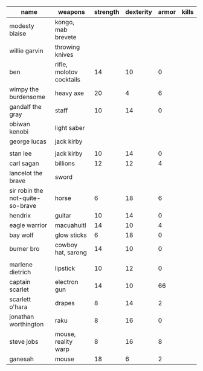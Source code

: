 | name                             | weapons                  | strength | dexterity | armor | kills |
|-------------------------------- |------------------------ |-------- |--------- |----- |----- |
| modesty blaise                   | kongo, mab brevete       |          |           |       |       |
| willie garvin                    | throwing knives          |          |           |       |       |
| ben                              | rifle, molotov cocktails | 14       | 10        | 0     |       |
| wimpy the burdensome             | heavy axe                | 20       | 4         | 6     |       |
| gandalf the gray                 | staff                    | 10       | 14        | 0     |       |
| obiwan kenobi                    | light saber              |          |           |       |       |
| george lucas                     | jack kirby               |          |           |       |       |
|                                  |                          |          |           |       |       |
| stan lee                         | jack kirby               | 10       | 14        | 0     |       |
| carl sagan                       | billions                 | 12       | 12        | 4     |       |
| lancelot the brave               | sword                    |          |           |       |       |
| sir robin the not-quite-so-brave | horse                    | 6        | 18        | 6     |       |
| hendrix                          | guitar                   | 10       | 14        | 0     |       |
| eagle warrior                    | macuahuitl               | 14       | 10        | 4     |       |
| bay wolf                         | glow sticks              | 6        | 18        | 0     |       |
| burner bro                       | cowboy hat, sarong       | 14       | 10        | 0     |       |
|                                  |                          |          |           |       |       |
| marlene dietrich                 | lipstick                 | 10       | 12        | 0     |       |
| captain scarlet                  | electron gun             | 14       | 10        | 66    |       |
| scarlett o'hara                  | drapes                   | 8        | 14        | 2     |       |
| jonathan worthington             | raku                     | 8        | 16        | 0     |       |
| steve jobs                       | mouse, reality warp      | 8        | 16        | 8     |       |
| ganesah                          | mouse                    | 18       | 6         | 2     |       |
